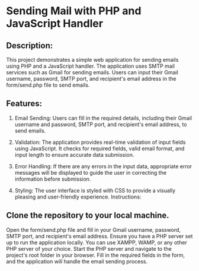# Sending Mail with PHP and JavaScript Handler

##  Description:

This project demonstrates a simple web application for sending emails using PHP and a JavaScript handler. The application uses SMTP mail services such as Gmail for sending emails. Users can input their Gmail username, password, SMTP port, and recipient's email address in the form/send.php file to send emails.

## Features:

1. Email Sending: Users can fill in the required details, including their Gmail username and password, SMTP port, and recipient's email address, to send emails.

2. Validation: The application provides real-time validation of input fields using JavaScript. It checks for required fields, valid email format, and input length to   ensure accurate data submission.

3. Error Handling: If there are any errors in the input data, appropriate error messages will be displayed to guide the user in correcting the information before submission.

4. Styling: The user interface is styled with CSS to provide a visually pleasing and user-friendly experience.
Instructions:

##  Clone the repository to your local machine.
Open the form/send.php file and fill in your Gmail username, password, SMTP port, and recipient's email address.
Ensure you have a PHP server set up to run the application locally. You can use XAMPP, WAMP, or any other PHP server of your choice.
Start the PHP server and navigate to the project's root folder in your browser.
Fill in the required fields in the form, and the application will handle the email sending process.

